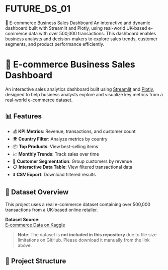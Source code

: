 # FUTURE_DS_01
🛒 E-commerce Business Sales Dashboard An interactive and dynamic dashboard built with Streamlit and Plotly, using real-world UK-based e-commerce data with over 500,000 transactions. This dashboard enables business analysts and decision-makers to explore sales trends, customer segments, and product performance efficiently.
# 🛒 E-commerce Business Sales Dashboard

An interactive sales analytics dashboard built using [Streamlit](https://streamlit.io/) and [Plotly](https://plotly.com/python/), designed to help business analysts explore and visualize key metrics from a real-world e-commerce dataset.

## 📊 Features

- 💰 **KPI Metrics**: Revenue, transactions, and customer count
- 🌍 **Country Filter**: Analyze metrics by country
- 📦 **Top Products**: View best-selling items
- 📈 **Monthly Trends**: Track sales over time
- 👥 **Customer Segmentation**: Group customers by revenue
- 📋 **Interactive Data Table**: View filtered transactional data
- ⬇️ **CSV Export**: Download filtered results

 
## 🧠 Dataset Overview

This project uses a real e-commerce dataset containing over 500,000 transactions from a UK-based online retailer.

**Dataset Source**:  
[E-commerce Data on Kaggle](https://www.kaggle.com/datasets/carrie1/ecommerce-data)

> **Note**: The dataset is **not included in this repository** due to file size limitations on GitHub. Please download it manually from the link above.

 
## 📁 Project Structure
